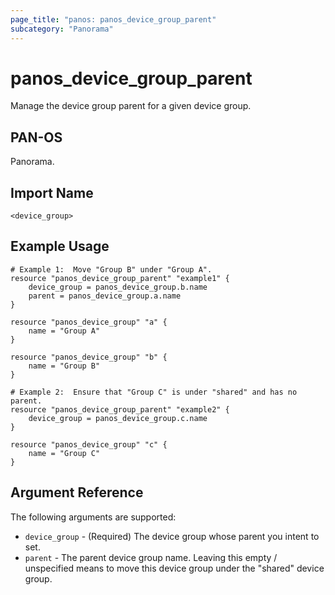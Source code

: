 ```yaml
---
page_title: "panos: panos_device_group_parent"
subcategory: "Panorama"
---
```



# panos_device_group_parent

Manage the device group parent for a given device group.


## PAN-OS

Panorama.


## Import Name

```
<device_group>
```


## Example Usage

```hcl
# Example 1:  Move "Group B" under "Group A".
resource "panos_device_group_parent" "example1" {
    device_group = panos_device_group.b.name
    parent = panos_device_group.a.name
}

resource "panos_device_group" "a" {
    name = "Group A"
}

resource "panos_device_group" "b" {
    name = "Group B"
}
```

```hcl
# Example 2:  Ensure that "Group C" is under "shared" and has no parent.
resource "panos_device_group_parent" "example2" {
    device_group = panos_device_group.c.name
}

resource "panos_device_group" "c" {
    name = "Group C"
}
```


## Argument Reference

The following arguments are supported:

* `device_group` - (Required) The device group whose parent you intent to set.
* `parent` - The parent device group name.  Leaving this empty / unspecified
  means to move this device group under the "shared" device group.
